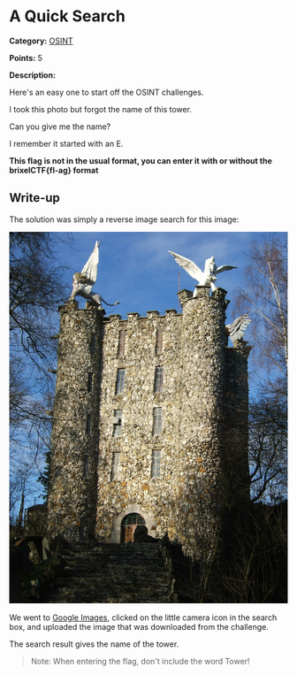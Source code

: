 # A Quick Search
**Category:** [OSINT](../README.md)

**Points:** 5

**Description:**

Here's an easy one to start off the OSINT challenges.

I took this photo but forgot the name of this tower.

Can you give me the name?

I remember it started with an E.

**This flag is not in the usual format, you can enter it with or without the brixelCTF{fl-ag} format**

## Write-up
The solution was simply a reverse image search for this image:

![Image to find the name of](image.jpg)

We went to [Google Images](https://www.google.com/imghp), clicked on the little camera icon in the search box, and uploaded the image that was downloaded from the challenge.

The search result gives the name of the tower.

> Note: When entering the flag, don't include the word Tower!
